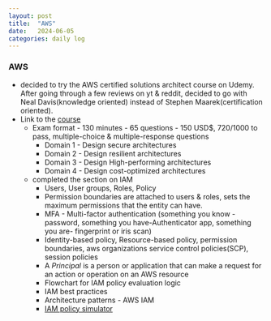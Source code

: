```yaml
---
layout: post
title:  "AWS"
date:   2024-06-05
categories: daily log
---
```


### AWS
- decided to try the AWS certified solutions architect course on Udemy. After going through a few reviews on yt & reddit, decided to go with Neal Davis(knowledge oriented) instead of Stephen Maarek(certification oriented).
- Link to the [course](https://www.udemy.com/course/aws-certified-solutions-architect-associate-hands-on/?couponCode=ACCAGE0923)
    - Exam format - 130 minutes - 65 questions - 150 USD$, 720/1000 to pass, multiple-choice & multiple-response questions
        - Domain 1 - Design secure architectures
        - Domain 2 - Design resilient architectures
        - Domain 3 - Design High-performing architectures
        - Domain 4 - Design cost-optimized architectures
    - completed the section on IAM
        - Users, User groups, Roles, Policy
        - Permission boundaries are attached to users & roles, sets the maximum permissions that the entity can have.
        - MFA - Multi-factor authentication (something you know -password, something you have-Authenticator app, something you are- fingerprint or iris scan)
        - Identity-based policy, Resource-based policy, permission boundaries, aws organizations service control policies(SCP), session policies
        - A *Principal* is a person or application that can make a request for an action or operation on an AWS resource
        - Flowchart for IAM policy evaluation logic
        - IAM best practices
        - Architecture patterns - AWS IAM
        - [IAM policy simulator](policysim.aws.amazon.com)



